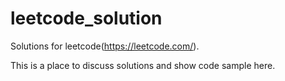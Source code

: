 # leetcode_solution
Solutions for  leetcode(https://leetcode.com/).

This is a place to discuss solutions and show code sample here.

